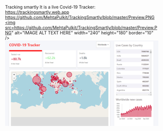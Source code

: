 Tracking smartly
It is a live Covid-19 Tracker: https://trackingsmartly.web.app
https://github.com/MehtaPulkit/TrackingSmartly/blob/master/Preview.PNG
<a href="https://trackingsmartly.web.app" target="_blank"><img src=https://github.com/MehtaPulkit/TrackingSmartly/blob/master/Preview.PNG" 
alt="IMAGE ALT TEXT HERE" width="240" height="180" border="10" /></a>
![alt text](https://github.com/MehtaPulkit/TrackingSmartly/blob/master/Preview.PNG)

